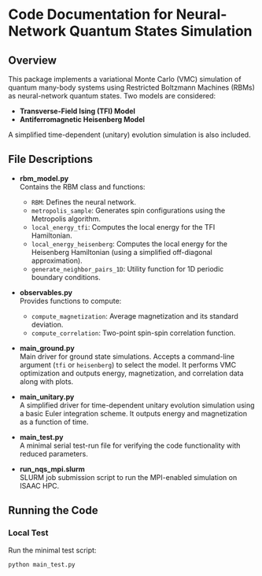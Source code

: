 # Code Documentation for Neural-Network Quantum States Simulation

## Overview
This package implements a variational Monte Carlo (VMC) simulation of quantum many-body systems using Restricted Boltzmann Machines (RBMs) as neural-network quantum states. Two models are considered:
- **Transverse-Field Ising (TFI) Model**
- **Antiferromagnetic Heisenberg Model**

A simplified time-dependent (unitary) evolution simulation is also included.

## File Descriptions

- **rbm_model.py**  
  Contains the RBM class and functions:
  - `RBM`: Defines the neural network.
  - `metropolis_sample`: Generates spin configurations using the Metropolis algorithm.
  - `local_energy_tfi`: Computes the local energy for the TFI Hamiltonian.
  - `local_energy_heisenberg`: Computes the local energy for the Heisenberg Hamiltonian (using a simplified off-diagonal approximation).
  - `generate_neighbor_pairs_1D`: Utility function for 1D periodic boundary conditions.

- **observables.py**  
  Provides functions to compute:
  - `compute_magnetization`: Average magnetization and its standard deviation.
  - `compute_correlation`: Two-point spin-spin correlation function.

- **main_ground.py**  
  Main driver for ground state simulations. Accepts a command-line argument (`tfi` or `heisenberg`) to select the model. It performs VMC optimization and outputs energy, magnetization, and correlation data along with plots.

- **main_unitary.py**  
  A simplified driver for time-dependent unitary evolution simulation using a basic Euler integration scheme. It outputs energy and magnetization as a function of time.

- **main_test.py**  
  A minimal serial test-run file for verifying the code functionality with reduced parameters.

- **run_nqs_mpi.slurm**  
  SLURM job submission script to run the MPI-enabled simulation on ISAAC HPC.

## Running the Code

### Local Test
Run the minimal test script:
```bash
python main_test.py
